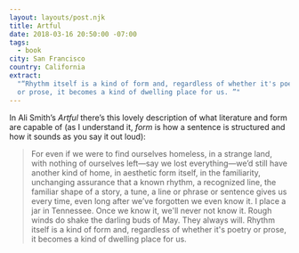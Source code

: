 ```yaml
---
layout: layouts/post.njk
title: Artful
date: 2018-03-16 20:50:00 -07:00
tags:
  - book
city: San Francisco
country: California
extract:
  "“Rhythm itself is a kind of form and, regardless of whether it's poetry
  or prose, it becomes a kind of dwelling place for us. ”"
---
```


In Ali Smith’s _Artful_ there’s this lovely description of what literature and form are capable of (as I understand it, _form_ is how a sentence is structured and how it sounds as you say it out loud):

> For even if we were to find ourselves homeless, in a strange land, with nothing of ourselves left—say we lost everything—we’d still have another kind of home, in aesthetic form itself, in the familiarity, unchanging assurance that a known rhythm, a recognized line, the familiar shape of a story, a tune, a line or phrase or sentence gives us every time, even long after we’ve forgotten we even know it. I place a jar in Tennessee. Once we know it, we'll never not know it. Rough winds do shake the darling buds of May. They always will. Rhythm itself is a kind of form and, regardless of whether it's poetry or prose, it becomes a kind of dwelling place for us.
